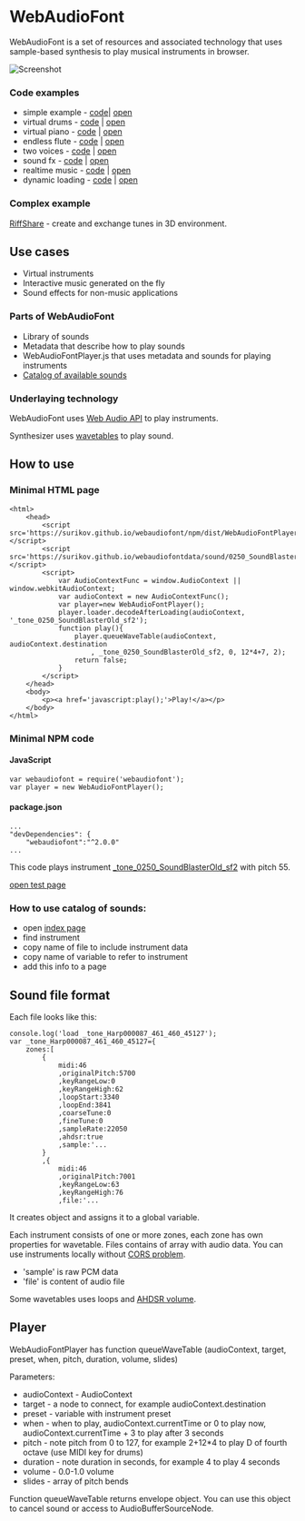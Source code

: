 # WebAudioFont

WebAudioFont is a set of resources and associated technology that uses sample-based synthesis to play musical instruments in browser.

![Screenshot](https://surikov.github.io/riffshare/img/sp320opt.gif)

### Code examples

- simple example - [code](http://jsbin.com/lamidog/1/edit?html,output)| [open](https://surikov.github.io/webaudiofont/examples/testm.html)
- virtual drums - [code](http://jsbin.com/wajopuy/1/edit?html,output) | [open](https://surikov.github.io/webaudiofont/examples/drums.html)
- virtual piano - [code](http://jsbin.com/binelu/1/edit?html,output) | [open](https://surikov.github.io/webaudiofont/examples/piano.html)
- endless flute - [code](http://jsbin.com/midadem/1/edit?html,output) | [open](https://surikov.github.io/webaudiofont/examples/flute.html)
- two voices - [code](http://jsbin.com/vujewem/1/edit?html,output) | [open](https://surikov.github.io/webaudiofont/examples/voices.html)
- sound fx - [code](http://jsbin.com/tipine/1/edit?html,output) | [open](https://surikov.github.io/webaudiofont/examples/fx.html)
- realtime music - [code](https://jsbin.com/wuxilab/2/edit?html,output) | [open](https://surikov.github.io/webaudiofont/examples/realtime.html)
- dynamic loading - [code](http://jsbin.com/jorama/2/edit?html,output) | [open](https://surikov.github.io/webaudiofont/examples/dynamic.html)

### Complex example

[RiffShare](https://surikov.github.io/riffshare/tools.html) - create and exchange tunes in 3D environment.

## Use cases

- Virtual instruments
- Interactive music generated on the fly
- Sound effects for non-music applications

### Parts of WebAudioFont

- Library of sounds
- Metadata that describe how to play sounds
- WebAudioFontPlayer.js that uses metadata and sounds for playing instruments
- [Catalog of available sounds](https://surikov.github.io/webaudiofontdata/)

### Underlaying technology

WebAudioFont uses [Web Audio API](https://www.google.ru/search?q=web+audio+api) to play instruments.

Synthesizer uses [wavetables](https://www.google.ru/search?q=wavetable+synthesis) to play sound.

## How to use

### Minimal HTML page

```
<html>
	<head>
		<script src='https://surikov.github.io/webaudiofont/npm/dist/WebAudioFontPlayer.js'></script>
		<script src='https://surikov.github.io/webaudiofontdata/sound/0250_SoundBlasterOld_sf2.js'></script>
		<script>
			var AudioContextFunc = window.AudioContext || window.webkitAudioContext;
			var audioContext = new AudioContextFunc();
			var player=new WebAudioFontPlayer();
			player.loader.decodeAfterLoading(audioContext, '_tone_0250_SoundBlasterOld_sf2');
			function play(){
				player.queueWaveTable(audioContext, audioContext.destination
					, _tone_0250_SoundBlasterOld_sf2, 0, 12*4+7, 2);
				return false;
			}
		</script>
	</head>
	<body>
		<p><a href='javascript:play();'>Play!</a></p>
	</body>
</html>
```

### Minimal NPM code

#### JavaScript

```
var webaudiofont = require('webaudiofont');
var player = new WebAudioFontPlayer();
```

#### package.json

```
...
"devDependencies": {
	"webaudiofont":"^2.0.0"
...
```

		
This code plays instrument [_tone_0250_SoundBlasterOld_sf2](https://surikov.github.io/webaudiofontdata/sound/0250_SoundBlasterOld_sf2.html) with pitch 55.

[open test page](https://surikov.github.io/webaudiofont/testm.html)


### How to use catalog of sounds:

- open [index page](https://surikov.github.io/webaudiofontdata/sound/)
- find instrument
- copy name of file to include instrument data
- copy name of variable to refer to instrument
- add this info to a page

## Sound file format

Each file looks like this:

```
console.log('load _tone_Harp000087_461_460_45127');
var _tone_Harp000087_461_460_45127={
	zones:[
		{
			midi:46
			,originalPitch:5700
			,keyRangeLow:0
			,keyRangeHigh:62
			,loopStart:3340
			,loopEnd:3841
			,coarseTune:0
			,fineTune:0
			,sampleRate:22050
			,ahdsr:true
			,sample:'...
		}
		,{
			midi:46
			,originalPitch:7001
			,keyRangeLow:63
			,keyRangeHigh:76
			,file:'...
```

It creates object and assigns it to a global variable.

Each instrument consists of one or more zones, each zone has own properties for wavetable. Files contains of array with audio data. You can use instruments locally without [CORS problem](https://www.google.ru/search?q=cors+problem).

- 'sample' is raw PCM data
- 'file' is content of audio file

Some wavetables uses loops and [AHDSR volume](https://www.google.ru/search?q=ahdsr).

## Player

WebAudioFontPlayer has function queueWaveTable (audioContext, target, preset, when, pitch, duration, volume, slides)

Parameters:

- audioContext - AudioContext
- target - a node to connect, for example audioContext.destination
- preset - variable with instrument preset
- when - when to play, audioContext.currentTime or 0 to play now, audioContext.currentTime + 3 to play after 3 seconds
- pitch - note pitch from 0 to 127, for example 2+12*4 to play D of fourth octave (use MIDI key for drums)
- duration - note duration in seconds, for example 4 to play 4 seconds
- volume - 0.0-1.0 volume
- slides - array of pitch bends

Function queueWaveTable returns envelope object. You can use this object to cancel sound or access to AudioBufferSourceNode.



